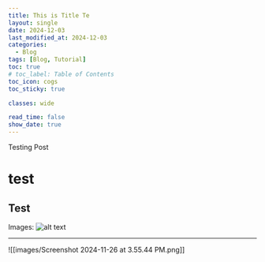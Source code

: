 ```yaml
---
title: This is Title Te
layout: single
date: 2024-12-03
last_modified_at: 2024-12-03
categories:
  - Blog
tags: [Blog, Tutorial]
toc: true
# toc_label: Table of Contents
toc_icon: cogs
toc_sticky: true

classes: wide

read_time: false
show_date: true
---
```


Testing Post

# test
## Test

Images: 
![alt text](<Screenshot 2024-11-26 at 3.55.44 PM.png>)

---
![[images/Screenshot 2024-11-26 at 3.55.44 PM.png]]